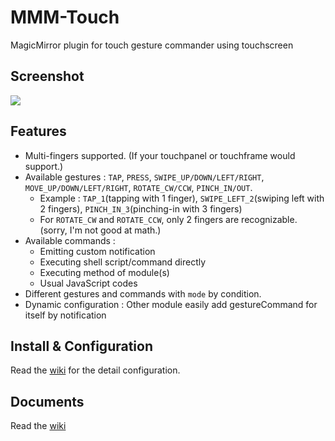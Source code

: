 # MMM-Touch
MagicMirror plugin for touch gesture commander using touchscreen  

## Screenshot
![](https://raw.githubusercontent.com/eouia/MMM-Touch/master/MMM-Touch.png)

## Features
- Multi-fingers supported. (If your touchpanel or touchframe would support.)
- Available gestures : `TAP`, `PRESS`, `SWIPE_UP/DOWN/LEFT/RIGHT`, `MOVE_UP/DOWN/LEFT/RIGHT`, `ROTATE_CW/CCW`, `PINCH_IN/OUT`.
  - Example : `TAP_1`(tapping with 1 finger), `SWIPE_LEFT_2`(swiping left with 2 fingers), `PINCH_IN_3`(pinching-in with 3 fingers)
  - For `ROTATE_CW` and `ROTATE_CCW`, only 2 fingers are recognizable. (sorry, I'm not good at math.)
- Available commands :
  - Emitting custom notification
  - Executing shell script/command directly
  - Executing method of module(s)
  - Usual JavaScript codes
- Different gestures and commands with `mode` by condition.
- Dynamic configuration : Other module easily add gestureCommand for itself by notification


## Install & Configuration
Read the [wiki](../../wiki) for the detail configuration.

## Documents
Read the [wiki](../../wiki)
